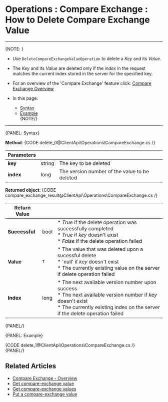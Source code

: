 ﻿# Operations : Compare Exchange : How to Delete Compare Exchange Value

---

{NOTE: }

* Use `DeleteCompareExchangeValueOperation` to delete a _Key_ and its _Value_.  

* The _Key_ and its _Value_ are deleted only if the _index_ in the request matches the current index stored in the server for the specified key.  

* For an overview of the 'Compare Exchange' feature click: [Compare Exchange Overview](../../../client-api/operations/compare-exchange/overview)

* In this page:  
  * [Syntax](../../../client-api/operations/compare-exchange/get-compare-exchange-values#syntax)  
  * [Example](../../../client-api/operations/compare-exchange/delete-compare-exchange-value#example)  
{NOTE/}

---

{PANEL: Syntax}

**Method**:
{CODE delete_0@ClientApi\Operations\CompareExchange.cs /}

| Parameters | | |
| ------------- | ------------- | ----- |
| **key** | string | The key to be deleted |
| **index** | long |  The version number of the value to be deleted |

**Returned object**:
{CODE compare_exchange_result@ClientApi\Operations\CompareExchange.cs /}

| Return Value | | |
| ------------- | ----- | ---- |
| **Successful** | bool | * _True_ if the delete operation was successfully completed<br/> * _True_ if _key_ doesn't exist<br/> * _False_ if the delete operation failed |  
| **Value** | `T` | * The value that was deleted upon a sucessful delete<br/>* 'null' if _key_ doesn't exist<br/>* The currently existing value on the server if delete operation failed |  
| **Index** | long | * The next available version number upon success<br/>* The next available version number if _key_ doesn't exist<br/>* The currently existing index on the server if the delete operation failed |  
{PANEL/}

{PANEL: Example}

{CODE delete_1@ClientApi\Operations\CompareExchange.cs /}  
{PANEL/}

## Related Articles

- [Compare Exchange - Overview](../../../server/clustering/compare-exchange)
- [Get compare-exchange value](../../../client-api/operations/compare-exchange/get-compare-exchange-value)
- [Get compare-exchange values](../../../client-api/operations/compare-exchange/get-compare-exchange-values)
- [Put a compare-exchange value](../../../client-api/operations/compare-exchange/put-compare-exchange-value)
